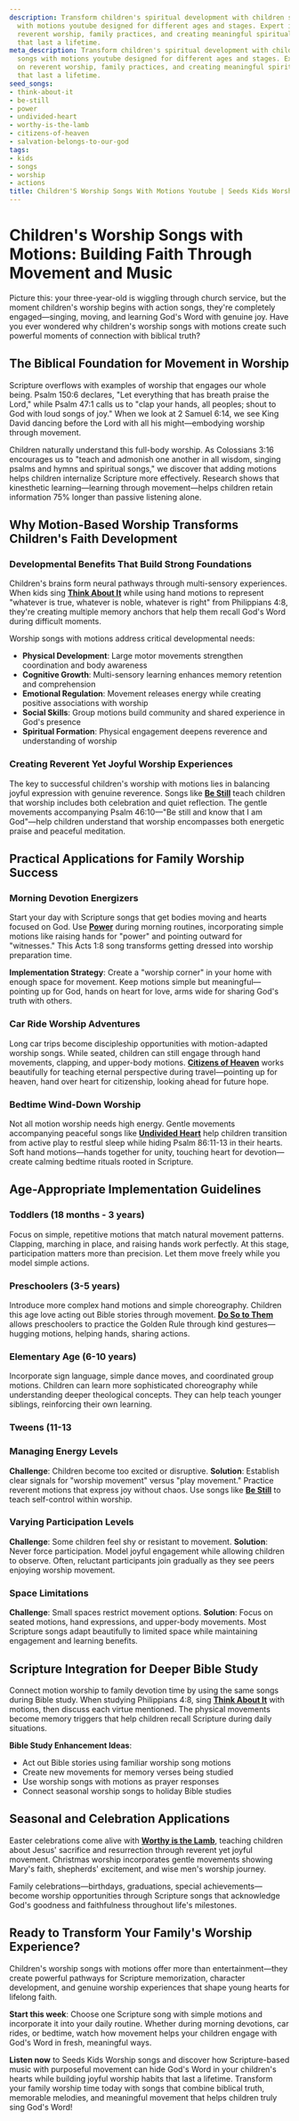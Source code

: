 ```yaml
---
description: Transform children's spiritual development with children s worship songs
  with motions youtube designed for different ages and stages. Expert insights on
  reverent worship, family practices, and creating meaningful spiritual experiences
  that last a lifetime.
meta_description: Transform children's spiritual development with children s worship
  songs with motions youtube designed for different ages and stages. Expert insights
  on reverent worship, family practices, and creating meaningful spiritual experiences
  that last a lifetime.
seed_songs:
- think-about-it
- be-still
- power
- undivided-heart
- worthy-is-the-lamb
- citizens-of-heaven
- salvation-belongs-to-our-god
tags:
- kids
- songs
- worship
- actions
title: Children'S Worship Songs With Motions Youtube | Seeds Kids Worship
---
```

# Children's Worship Songs with Motions: Building Faith Through Movement and Music

Picture this: your three-year-old is wiggling through church service, but the moment children's worship begins with action songs, they're completely engaged—singing, moving, and learning God's Word with genuine joy. Have you ever wondered why children's worship songs with motions create such powerful moments of connection with biblical truth?

## The Biblical Foundation for Movement in Worship

Scripture overflows with examples of worship that engages our whole being. Psalm 150:6 declares, "Let everything that has breath praise the Lord," while Psalm 47:1 calls us to "clap your hands, all peoples; shout to God with loud songs of joy." When we look at 2 Samuel 6:14, we see King David dancing before the Lord with all his might—embodying worship through movement.

Children naturally understand this full-body worship. As Colossians 3:16 encourages us to "teach and admonish one another in all wisdom, singing psalms and hymns and spiritual songs," we discover that adding motions helps children internalize Scripture more effectively. Research shows that kinesthetic learning—learning through movement—helps children retain information 75% longer than passive listening alone.

## Why Motion-Based Worship Transforms Children's Faith Development

### Developmental Benefits That Build Strong Foundations

Children's brains form neural pathways through multi-sensory experiences. When kids sing [**Think About It**](https://seedskidsworship.com/product/think-about-it-philippians-48/) while using hand motions to represent "whatever is true, whatever is noble, whatever is right" from Philippians 4:8, they're creating multiple memory anchors that help them recall God's Word during difficult moments.

Worship songs with motions address critical developmental needs:

- **Physical Development**: Large motor movements strengthen coordination and body awareness
- **Cognitive Growth**: Multi-sensory learning enhances memory retention and comprehension
- **Emotional Regulation**: Movement releases energy while creating positive associations with worship
- **Social Skills**: Group motions build community and shared experience in God's presence
- **Spiritual Formation**: Physical engagement deepens reverence and understanding of worship

### Creating Reverent Yet Joyful Worship Experiences

The key to successful children's worship with motions lies in balancing joyful expression with genuine reverence. Songs like [**Be Still**](https://seedskidsworship.com/product/seeds-of-praise-vol-3/) teach children that worship includes both celebration and quiet reflection. The gentle movements accompanying Psalm 46:10—"Be still and know that I am God"—help children understand that worship encompasses both energetic praise and peaceful meditation.

## Practical Applications for Family Worship Success

### Morning Devotion Energizers

Start your day with Scripture songs that get bodies moving and hearts focused on God. Use [**Power**](https://seedskidsworship.com/product/power-acts-18/) during morning routines, incorporating simple motions like raising hands for "power" and pointing outward for "witnesses." This Acts 1:8 song transforms getting dressed into worship preparation time.

**Implementation Strategy**: Create a "worship corner" in your home with enough space for movement. Keep motions simple but meaningful—pointing up for God, hands on heart for love, arms wide for sharing God's truth with others.

### Car Ride Worship Adventures

Long car trips become discipleship opportunities with motion-adapted worship songs. While seated, children can still engage through hand movements, clapping, and upper-body motions. [**Citizens of Heaven**](https://seedskidsworship.com/product/power/) works beautifully for teaching eternal perspective during travel—pointing up for heaven, hand over heart for citizenship, looking ahead for future hope.

### Bedtime Wind-Down Worship

Not all motion worship needs high energy. Gentle movements accompanying peaceful songs like [**Undivided Heart**](https://seedskidsworship.com/product/undivided-heart-psalm-8611-13-2/) help children transition from active play to restful sleep while hiding Psalm 86:11-13 in their hearts. Soft hand motions—hands together for unity, touching heart for devotion—create calming bedtime rituals rooted in Scripture.

## Age-Appropriate Implementation Guidelines

### Toddlers (18 months - 3 years)
Focus on simple, repetitive motions that match natural movement patterns. Clapping, marching in place, and raising hands work perfectly. At this stage, participation matters more than precision. Let them move freely while you model simple actions.

### Preschoolers (3-5 years)
Introduce more complex hand motions and simple choreography. Children this age love acting out Bible stories through movement. [**Do So to Them**](https://seedskidsworship.com/product/do-so-to-them-luke-631/) allows preschoolers to practice the Golden Rule through kind gestures—hugging motions, helping hands, sharing actions.

### Elementary Age (6-10 years)
Incorporate sign language, simple dance moves, and coordinated group motions. Children can learn more sophisticated choreography while understanding deeper theological concepts. They can help teach younger siblings, reinforcing their own learning.

### Tweens (11-13

### Managing Energy Levels
**Challenge**: Children become too excited or disruptive.
**Solution**: Establish clear signals for "worship movement" versus "play movement." Practice reverent motions that express joy without chaos. Use songs like [**Be Still**](https://seedskidsworship.com/product/seeds-of-praise-vol-3/) to teach self-control within worship.

### Varying Participation Levels
**Challenge**: Some children feel shy or resistant to movement.
**Solution**: Never force participation. Model joyful engagement while allowing children to observe. Often, reluctant participants join gradually as they see peers enjoying worship movement.

### Space Limitations
**Challenge**: Small spaces restrict movement options.
**Solution**: Focus on seated motions, hand expressions, and upper-body movements. Most Scripture songs adapt beautifully to limited space while maintaining engagement and learning benefits.

## Scripture Integration for Deeper Bible Study

Connect motion worship to family devotion time by using the same songs during Bible study. When studying Philippians 4:8, sing [**Think About It**](https://seedskidsworship.com/product/think-about-it-philippians-48/) with motions, then discuss each virtue mentioned. The physical movements become memory triggers that help children recall Scripture during daily situations.

**Bible Study Enhancement Ideas**:
- Act out Bible stories using familiar worship song motions
- Create new movements for memory verses being studied
- Use worship songs with motions as prayer responses
- Connect seasonal worship songs to holiday Bible studies

## Seasonal and Celebration Applications

Easter celebrations come alive with [**Worthy is the Lamb**](https://seedskidsworship.com/product/worthy-is-the-lamb-revelation-512/), teaching children about Jesus' sacrifice and resurrection through reverent yet joyful movement. Christmas worship incorporates gentle movements showing Mary's faith, shepherds' excitement, and wise men's worship journey.

Family celebrations—birthdays, graduations, special achievements—become worship opportunities through Scripture songs that acknowledge God's goodness and faithfulness throughout life's milestones.

## Ready to Transform Your Family's Worship Experience?

Children's worship songs with motions offer more than entertainment—they create powerful pathways for Scripture memorization, character development, and genuine worship experiences that shape young hearts for lifelong faith.

**Start this week**: Choose one Scripture song with simple motions and incorporate it into your daily routine. Whether during morning devotions, car rides, or bedtime, watch how movement helps your children engage with God's Word in fresh, meaningful ways.

**Listen now** to Seeds Kids Worship songs and discover how Scripture-based music with purposeful movement can hide God's Word in your children's hearts while building joyful worship habits that last a lifetime. Transform your family worship time today with songs that combine biblical truth, memorable melodies, and meaningful movement that helps children truly sing God's Word!

<script type="application/ld+json">
{
  "@context": "https://schema.org",
  "@type": "Article",
  "headline": "Children S Worship Songs With Motions Youtube",
  "author": {
    "@type": "Organization",
    "name": "Seeds Kids Worship"
  },
  "publisher": {
    "@type": "Organization",
    "name": "Seeds Kids Worship",
    "logo": {
      "@type": "ImageObject",
      "url": "https://seedskidsworship.com/logo.png"
    }
  },
  "datePublished": "2025-09-04T09:10:12.210724",
  "dateModified": "2025-09-04T09:10:12.210736",
  "description": "Transform children's spiritual development with children s worship songs with motions youtube designed for different ages and stages. Expert insights on reveren",
  "mainEntityOfPage": {
    "@type": "WebPage",
    "@id": "https://seedskidsworship.com/activities/children-s-worship-songs-with-motions-youtube/"
  }
}
</script>

<script type="application/ld+json">
{
  "@context": "https://schema.org",
  "@type": "Product",
  "name": "Think About It",
  "description": "Thoughtful song about focusing on what is true noble and praiseworthy from Philippians 4:8",
  "url": "https://seedskidsworship.com/product/think-about-it-philippians-48/",
  "brand": {
    "@type": "Brand",
    "name": "Seeds Kids Worship"
  },
  "category": "Children's Christian Music",
  "album": "The Power of Encouragement"
}
</script>

<script type="application/ld+json">
{
  "@context": "https://schema.org",
  "@type": "Product",
  "name": "Be Still",
  "description": "Peaceful worship song for meditation and quietness encouraging children to be still and know God",
  "url": "https://seedskidsworship.com/product/seeds-of-praise-vol-3/",
  "brand": {
    "@type": "Brand",
    "name":
